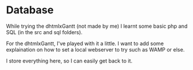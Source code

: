 # Database

While trying the dhtmlxGantt (not made by me) I learnt some basic php and SQL (in the src and sql folders).

For the dhtmlxGantt, I've played with it a little.
I want to add some explaination on how to set a local webserver to try such as WAMP or else.

I store everything here, so I can easily get back to it.